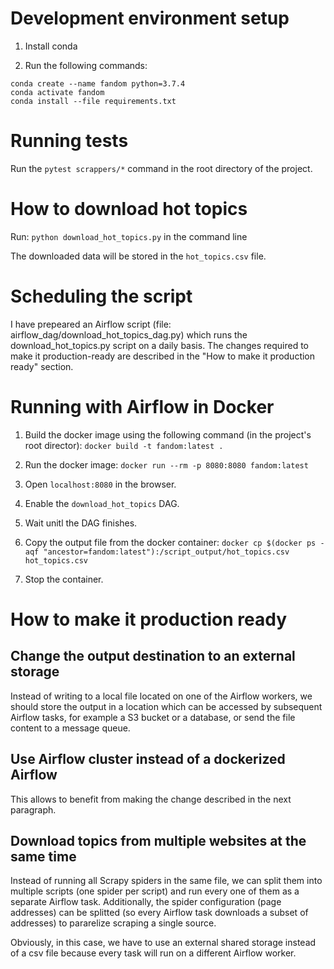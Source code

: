 # Development environment setup

1. Install conda

2. Run the following commands:

```
conda create --name fandom python=3.7.4
conda activate fandom
conda install --file requirements.txt
```

# Running tests

Run the `pytest scrappers/*` command in the root directory of the project.

# How to download hot topics

Run: `python download_hot_topics.py` in the command line

The downloaded data will be stored in the `hot_topics.csv` file.

# Scheduling the script

I have prepeared an Airflow script (file: airflow_dag/download_hot_topics_dag.py) which runs the download_hot_topics.py script on a daily basis. The changes required to make it production-ready are described in the "How to make it production ready" section.

# Running with Airflow in Docker

1. Build the docker image using the following command (in the project's root director): `docker build -t fandom:latest .`

2. Run the docker image: `docker run --rm -p 8080:8080 fandom:latest`

3. Open `localhost:8080` in the browser.

4. Enable the `download_hot_topics` DAG.

5. Wait unitl the DAG finishes.

6. Copy the output file from the docker container: `docker cp $(docker ps -aqf "ancestor=fandom:latest"):/script_output/hot_topics.csv hot_topics.csv`

7. Stop the container.

# How to make it production ready

##  Change the output destination to an external storage

Instead of writing to a local file located on one of the Airflow workers, we should store the output in a location which can be accessed by subsequent Airflow tasks, for example a S3 bucket or a database, or send the file content to a message queue.

## Use Airflow cluster instead of a dockerized Airflow

This allows to benefit from making the change described in the next paragraph.

##  Download topics from multiple websites at the same time

Instead of running all Scrapy spiders in the same file, we can split them into multiple scripts (one spider per script) and run every one of them as a separate Airflow task. Additionally, the spider configuration (page addresses) can be splitted (so every Airflow task downloads a subset of addresses) to pararelize scraping a single source.

Obviously, in this case, we have to use an external shared storage instead of a csv file because every task will run on a different Airflow worker.
